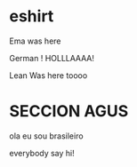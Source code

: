# eshirt
Ema was here

German !
HOLLLAAAA!


Lean Was here toooo


# SECCION AGUS

ola eu sou brasileiro

everybody say hi!
